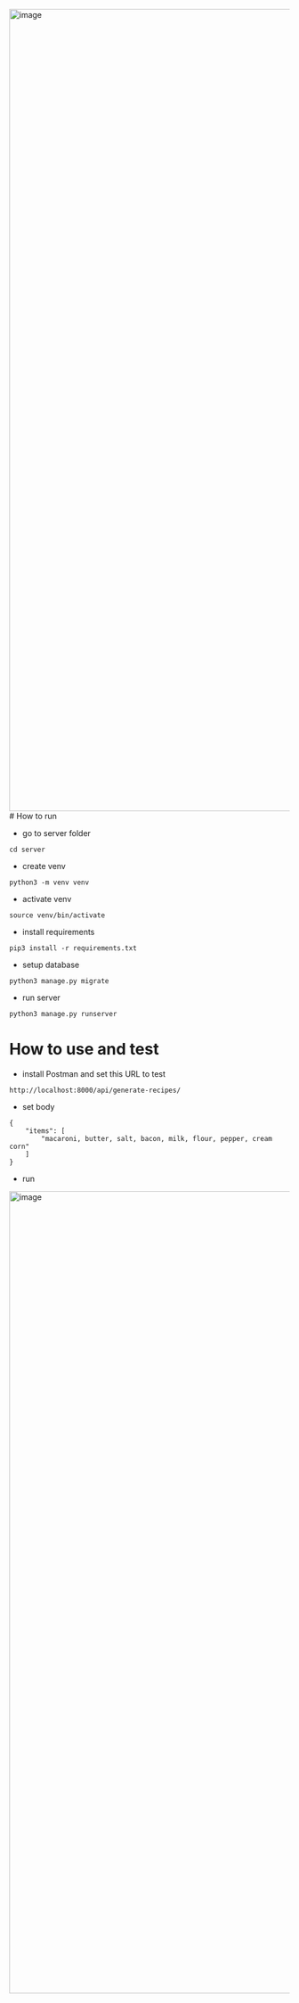<img width="1440" alt="image" src="https://github.com/SultokTheF/Ratatui/assets/70005427/21c9650e-5211-463a-9af9-2ece2a4c6770"># How to run 

* go to server folder

```
cd server
```

* create venv

```
python3 -m venv venv
```

* activate venv
```
source venv/bin/activate
```

* install requirements

```
pip3 install -r requirements.txt
```

* setup database

```
python3 manage.py migrate
```

* run server

```
python3 manage.py runserver
```

# How to use and test

* install Postman and set this URL to test

```
http://localhost:8000/api/generate-recipes/
```

* set body 

```
{
    "items": [
        "macaroni, butter, salt, bacon, milk, flour, pepper, cream corn"
    ]
}

```

* run

<img width="1440" alt="image" src="https://github.com/SultokTheF/Ratatui/assets/70005427/31b9a069-bfed-4885-bc07-38ceb2fb15b4">







